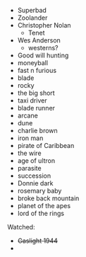 

- Superbad
- Zoolander
- Christopher Nolan
	- Tenet
- Wes Anderson
	- westerns?
- Good will hunting
- moneyball
- fast n furious
- blade
- rocky
- the big short
- taxi driver
- blade runner
- arcane
- dune
- charlie brown
- iron man
- pirate of Caribbean
- the wire
- age of ultron
- parasite
- succession 
- Donnie dark
- rosemary baby
- broke back mountain
- planet of the apes
- lord of the rings

Watched:
- ~~Gaslight 1944~~
- 
